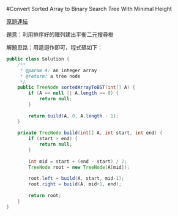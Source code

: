 #Convert Sorted Array to Binary Search Tree With Minimal Height

[原題連結](http://www.lintcode.com/en/problem/convert-sorted-array-to-binary-search-tree-with-minimal-height/#)

題意：利用排序好的陣列建出平衡二元搜尋樹

解題思路：用遞迴作即可，程式碼如下：

```java
public class Solution {
    /**
     * @param A: an integer array
     * @return: a tree node
     */
    public TreeNode sortedArrayToBST(int[] A) {  
        if (A == null || A.length == 0) {
            return null;
        }
        
        return build(A, 0, A.length - 1);
    }  
    
    private TreeNode build(int[] A, int start, int end) {
        if (start > end) {
            return null;
        }
        
        int mid = start + (end - start) / 2;
        TreeNode root = new TreeNode(A[mid]);
        
        root.left = build(A, start, mid-1);
        root.right = build(A, mid+1, end);
        
        return root;
    }
}
```
